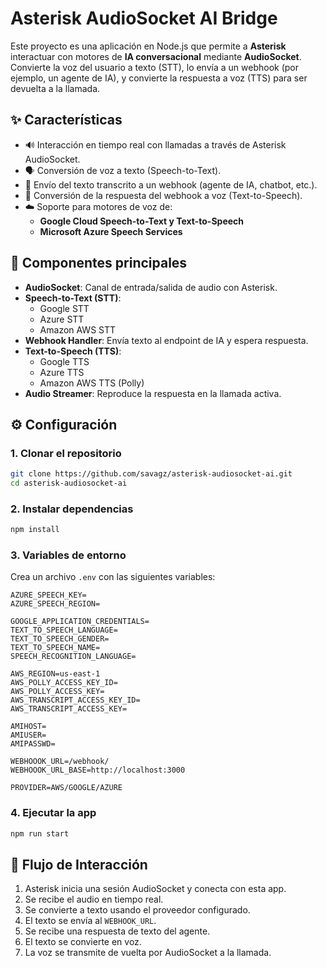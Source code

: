 # Asterisk AudioSocket AI Bridge

Este proyecto es una aplicación en Node.js que permite a **Asterisk** interactuar con motores de **IA conversacional** mediante **AudioSocket**. 
Convierte la voz del usuario a texto (STT), lo envía a un webhook (por ejemplo, un agente de IA), y convierte la respuesta a voz (TTS) para ser devuelta a la llamada.

## ✨ Características

- 🔊 Interacción en tiempo real con llamadas a través de Asterisk AudioSocket.
- 🗣️ Conversión de voz a texto (Speech-to-Text).
- 💬 Envío del texto transcrito a un webhook (agente de IA, chatbot, etc.).
- 🔁 Conversión de la respuesta del webhook a voz (Text-to-Speech).
- ☁️ Soporte para motores de voz de:
  - **Google Cloud Speech-to-Text y Text-to-Speech**
  - **Microsoft Azure Speech Services**

## 🧩 Componentes principales

- **AudioSocket**: Canal de entrada/salida de audio con Asterisk.
- **Speech-to-Text (STT)**:
  - Google STT
  - Azure STT
  - Amazon AWS STT 
- **Webhook Handler**: Envía texto al endpoint de IA y espera respuesta.
- **Text-to-Speech (TTS)**:
  - Google TTS
  - Azure TTS
  - Amazon AWS TTS (Polly)
- **Audio Streamer**: Reproduce la respuesta en la llamada activa.

## ⚙️ Configuración

### 1. Clonar el repositorio

```bash
git clone https://github.com/savagz/asterisk-audiosocket-ai.git
cd asterisk-audiosocket-ai
```

### 2. Instalar dependencias

```bash
npm install
```

### 3. Variables de entorno

Crea un archivo `.env` con las siguientes variables:

```env
AZURE_SPEECH_KEY=
AZURE_SPEECH_REGION=

GOOGLE_APPLICATION_CREDENTIALS=
TEXT_TO_SPEECH_LANGUAGE=
TEXT_TO_SPEECH_GENDER=
TEXT_TO_SPEECH_NAME=
SPEECH_RECOGNITION_LANGUAGE=

AWS_REGION=us-east-1
AWS_POLLY_ACCESS_KEY_ID=
AWS_POLLY_ACCESS_KEY=
AWS_TRANSCRIPT_ACCESS_KEY_ID=
AWS_TRANSCRIPT_ACCESS_KEY=

AMIHOST=
AMIUSER=
AMIPASSWD=

WEBHOOOK_URL=/webhook/
WEBHOOOK_URL_BASE=http://localhost:3000

PROVIDER=AWS/GOOGLE/AZURE
```

### 4. Ejecutar la app

```bash
npm run start
```

## 🔁 Flujo de Interacción

1. Asterisk inicia una sesión AudioSocket y conecta con esta app.
2. Se recibe el audio en tiempo real.
3. Se convierte a texto usando el proveedor configurado.
4. El texto se envía al `WEBHOOK_URL`.
5. Se recibe una respuesta de texto del agente.
6. El texto se convierte en voz.
7. La voz se transmite de vuelta por AudioSocket a la llamada.
